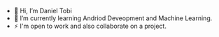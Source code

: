 - 👋 Hi, I’m Daniel Tobi<br>
- 🌱 I’m currently learning Andriod Deveopment and Machine Learning.
- ⚡ I'm open to work and also collaborate on a project.
